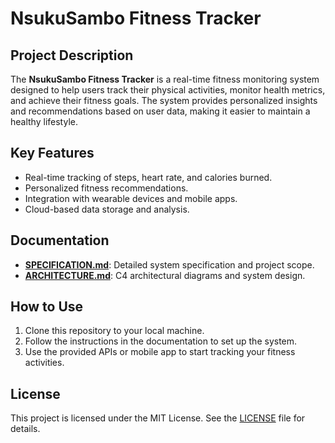
# NsukuSambo Fitness Tracker

## Project Description
The **NsukuSambo Fitness Tracker** is a real-time fitness monitoring system designed to help users track their physical activities, monitor health metrics, and achieve their fitness goals. The system provides personalized insights and recommendations based on user data, making it easier to maintain a healthy lifestyle.

## Key Features
- Real-time tracking of steps, heart rate, and calories burned.
- Personalized fitness recommendations.
- Integration with wearable devices and mobile apps.
- Cloud-based data storage and analysis.

## Documentation
- **[SPECIFICATION.md](SPECIFICATION.md)**: Detailed system specification and project scope.
- **[ARCHITECTURE.md](ARCHITECTURE.md)**: C4 architectural diagrams and system design.

## How to Use
1. Clone this repository to your local machine.
2. Follow the instructions in the documentation to set up the system.
3. Use the provided APIs or mobile app to start tracking your fitness activities.

## License
This project is licensed under the MIT License. See the [LICENSE](LICENSE) file for details.
